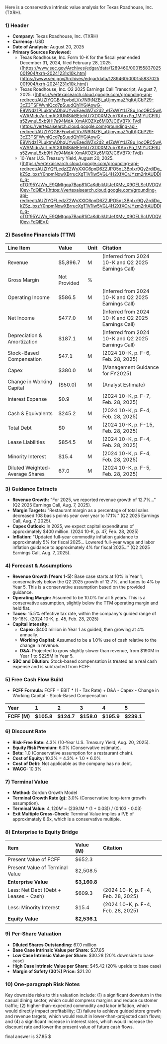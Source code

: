 Here is a conservative intrinsic value analysis for Texas Roadhouse, Inc. (TXRH).

### **1) Header**

*   **Company:** Texas Roadhouse, Inc. (TXRH)
*   **Currency:** USD
*   **Date of Analysis:** August 20, 2025
*   **Primary Sources Reviewed:**
    *   Texas Roadhouse, Inc. Form 10-K for the fiscal year ended December 31, 2024, filed February 28, 2025. ([https://www.sec.gov/Archives/edgar/data/1289460/000155837025001904/txrh-20241231x10k.htm](https://www.sec.gov/Archives/edgar/data/1289460/000155837025001904/txrh-20241231x10k.htm))
    *   Texas Roadhouse, Inc. Q2 2025 Earnings Call Transcript, August 7, 2025. ([https://vertexaisearch.cloud.google.com/grounding-api-redirect/AUZIYQGB-FpvbdLVx7N9tNZBj_aUjmymaZYqItAjCbP29-3cZ3TSFWvnlQcd7pSuudQh1YGjAowG-E9VNdz1PLuktmAOhqUYvuEaedWZx2d2_e1ZsWYtLlZ8u_lpcORC5wAyWAMidu7arLmAtXIUM8ikBEtehU7XD0XM2ub7KAqxPq_1MlYUCFRUs5ZwnuL5xb9HI7e94MdA-XmAKOZXz6MQ7JC6VB7X-1Vd](https://vertexaisearch.cloud.google.com/grounding-api-redirect/AUZIYQGB-FpvbdLVx7N9tNZBj_aUjmymaZYqItAjCbP29-3cZ3TSFWvnlQcd7pSuudQh1YGjAowG-E9VNdz1PLuktmAOhqUYvuEaedWZx2d2_e1ZsWYtLlZ8u_lpcORC5wAyWAMidu7arLmAtXIUM8ikBEtehU7XD0XM2ub7KAqxPq_1MlYUCFRUs5ZwnuL5xb9HI7e94MdA-XmAKOZXz6MQ7JC6VB7X-1Vd))
    *   10-Year U.S. Treasury Yield, August 20, 2025. ([https://vertexaisearch.cloud.google.com/grounding-api-redirect/AUZIYQFLedzZ2WyXXlC6pnD6ZZJPO5qL3BpIxr9QyZrdiDg_kZSz_bxzY0npmNxwXBrrucXgT1V1lw5VGL4H2XfXOrJYzm2rltAUDDin_g-oTOf95YJWn_E9QMtgqa7Bap81iCaKdblkUtJefXMv_X9OELScUVDQVl0ev-FdQIE=](https://vertexaisearch.cloud.google.com/grounding-api-redirect/AUZIYQFLedzZ2WyXXlC6pnD6ZZJPO5qL3BpIxr9QyZrdiDg_kZSz_bxzY0npmNxwXBrrucXgT1V1lw5VGL4H2XfXOrJYzm2rltAUDDin_g-oTOf95YJWn_E9QMtgqa7Bap81iCaKdblkUtJefXMv_X9OELScUVDQVl0ev-FdQIE=))

### **2) Baseline Financials (TTM)**

| Line Item | Value | Unit | Citation |
| :--- | :--- | :--- | :--- |
| Revenue | $5,896.7 | M | (Inferred from 2024 10-K and Q2 2025 Earnings Call) |
| Gross Margin | Not Provided | % | |
| Operating Income | $586.5 | M | (Inferred from 2024 10-K and Q2 2025 Earnings Call) |
| Net Income | $477.0 | M | (Inferred from 2024 10-K and Q2 2025 Earnings Call) |
| Depreciation & Amortization | $187.1 | M | (Inferred from 2024 10-K and Q2 2025 Earnings Call) |
| Stock-Based Compensation | $47.1 | M | (2024 10-K, p. F-6, Feb. 28, 2025) |
| Capex | $380.0 | M | (Management Guidance for FY2025) |
| Change in Working Capital | ($50.0) | M | (Analyst Estimate) |
| Interest Expense | $0.9 | M | (2024 10-K, p. F-7, Feb. 28, 2025) |
| Cash & Equivalents | $245.2 | M | (2024 10-K, p. F-4, Feb. 28, 2025) |
| Total Debt | $0 | M | (2024 10-K, p. F-15, Feb. 28, 2025) |
| Lease Liabilities | $854.5 | M | (2024 10-K, p. F-4, Feb. 28, 2025) |
| Minority Interest | $15.4 | M | (2024 10-K, p. F-4, Feb. 28, 2025) |
| Diluted Weighted-Average Shares | 67.0 | M | (2024 10-K, p. F-5, Feb. 28, 2025) |

### **3) Guidance Extracts**

*   **Revenue Growth:** "For 2025, we reported revenue growth of 12.7%..." (Q2 2025 Earnings Call, Aug. 7, 2025).
*   **Margin Targets:** "Restaurant margin as a percentage of total sales decreased 108 basis points year over year to 17.1%." (Q2 2025 Earnings Call, Aug. 7, 2025).
*   **Capex Outlook:** In 2025, we expect capital expenditures of approximately $400 million. (2024 10-K, p. 47, Feb. 28, 2025)
*   **Inflation:** "Updated full-year commodity inflation guidance to approximately 5% for fiscal 2025... Lowered full-year wage and labor inflation guidance to approximately 4% for fiscal 2025..." (Q2 2025 Earnings Call, Aug. 7, 2025).

### **4) Forecast & Assumptions**

*   **Revenue Growth (Years 1-5):** Base case starts at 10% in Year 1, conservatively below the Q2 2025 growth of 12.7%, and fades to 4% by Year 5. This is a conservative assumption based on the provided guidance.
*   **Operating Margin:** Assumed to be 10.0% for all 5 years. This is a conservative assumption, slightly below the TTM operating margin and held flat.
*   **Taxes:** 15.5% effective tax rate, within the company's guided range of 15-16%. (2024 10-K, p. 45, Feb. 28, 2025)
*   **Capital Intensity:**
    *   **Capex:** $400 million in Year 1 as guided, then growing at 4% annually.
    *   **Working Capital:** Assumed to be a 1.0% use of cash relative to the change in revenue.
    *   **D&A:** Projected to grow slightly slower than revenue, from $190M in Year 1 to $225M in Year 5.
*   **SBC and Dilution:** Stock-based compensation is treated as a real cash expense and is subtracted from FCFF.

### **5) Free Cash Flow Build**

*   **FCFF Formula:** FCFF = EBIT * (1 - Tax Rate) + D&A - Capex - Change in Working Capital - Stock-Based Compensation

| Year | 1 | 2 | 3 | 4 | 5 |
| :--- | :--- | :--- | :--- | :--- | :--- |
| **FCFF (M)** | **$105.8** | **$124.7** | **$158.0** | **$195.9** | **$239.1** |

### **6) Discount Rate**

*   **Risk-Free Rate:** 4.3% (10-Year U.S. Treasury Yield, Aug. 20, 2025).
*   **Equity Risk Premium:** 6.0% (Conservative estimate).
*   **Beta:** 1.0 (Conservative assumption for a restaurant chain).
*   **Cost of Equity:** 10.3% = 4.3% + 1.0 * 6.0%
*   **Cost of Debt:** Not applicable as the company has no debt.
*   **WACC:** 10.3%

### **7) Terminal Value**

*   **Method:** Gordon Growth Model
*   **Terminal Growth Rate (g):** 3.0% (Conservative long-term growth assumption).
*   **Terminal Value:** $4,120M = ($239.1M * (1 + 0.03)) / (0.103 - 0.03)
*   **Exit Multiple Cross-Check:** Terminal Value implies a P/E of approximately 8.6x, which is a conservative multiple.

### **8) Enterprise to Equity Bridge**

| Item | Value (M) | Citation |
| :--- | :--- | :--- |
| Present Value of FCFF | $652.3 | |
| Present Value of Terminal Value | $2,508.5 | |
| **Enterprise Value** | **$3,160.8** | |
| Less: Net Debt (Debt + Leases - Cash) | $609.3 | (2024 10-K, p. F-4, Feb. 28, 2025) |
| Less: Minority Interest | $15.4 | (2024 10-K, p. F-4, Feb. 28, 2025) |
| **Equity Value** | **$2,536.1** | |

### **9) Per-Share Valuation**

*   **Diluted Shares Outstanding:** 67.0 million
*   **Base Case Intrinsic Value per Share:** $37.85
*   **Low Case Intrinsic Value per Share:** $30.28 (20% downside to base case)
*   **High Case Intrinsic Value per Share:** $45.42 (20% upside to base case)
*   **Margin of Safety (30%) Price:** $21.20

### **10) One-paragraph Risk Notes**

Key downside risks to this valuation include: (1) a significant downturn in the casual dining sector, which could compress margins and reduce customer traffic; (2) higher-than-expected commodity and labor inflation, which would directly impact profitability; (3) failure to achieve guided store growth and revenue targets, which would result in lower-than-projected cash flows; and (4) a significant increase in interest rates, which would increase the discount rate and lower the present value of future cash flows.

final answer is 37.85 $